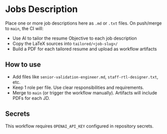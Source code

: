# Jobs Description

Place one or more job descriptions here as `.md` or `.txt` files. On push/merge to `main`, the CI will:

- Use AI to tailor the resume Objective to each job description
- Copy the LaTeX sources into `tailored/<job-slug>/`
- Build a PDF for each tailored resume and upload as workflow artifacts

## How to use
- Add files like `senior-validation-engineer.md`, `staff-rtl-designer.txt`, etc.
- Keep 1 role per file. Use clear responsibilities and requirements.
- Merge to `main` (or trigger the workflow manually). Artifacts will include PDFs for each JD.

## Secrets
This workflow requires `OPENAI_API_KEY` configured in repository secrets.